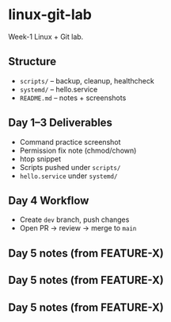 # linux-git-lab
Week-1 Linux + Git lab.

## Structure
- `scripts/` – backup, cleanup, healthcheck
- `systemd/` – hello.service
- `README.md` – notes + screenshots

## Day 1–3 Deliverables
- Command practice screenshot
- Permission fix note (chmod/chown)
- htop snippet
- Scripts pushed under `scripts/`
- `hello.service` under `systemd/`

## Day 4 Workflow
- Create `dev` branch, push changes
- Open PR → review → merge to `main`

## Day 5 notes (from FEATURE-X)

## Day 5 notes (from FEATURE-X)

## Day 5 notes (from FEATURE-X)

